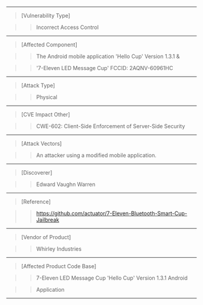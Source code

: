 ---------------------------------------------------------------

> [Vulnerability Type]

>> Incorrect Access Control

---------------------------------------------------------------

> [Affected Component]

>> The Android mobile application 'Hello Cup' Version 1.3.1 &

>> '7-Eleven LED Message Cup' FCCID: 2AQNV-60961HC

---------------------------------------------------------------

> [Attack Type]

>> Physical

---------------------------------------------------------------

> [CVE Impact Other]

>> CWE-602: Client-Side Enforcement of Server-Side Security

---------------------------------------------------------------

> [Attack Vectors]

>> An attacker using a modified mobile application.

---------------------------------------------------------------

> [Discoverer]

>> Edward Vaughn Warren

---------------------------------------------------------------

> [Reference]

>> https://github.com/actuator/7-Eleven-Bluetooth-Smart-Cup-Jailbreak

---------------------------------------------------------------

> [Vendor of Product]

>> Whirley Industries

---------------------------------------------------------------

> [Affected Product Code Base]

>> 7-Eleven LED Message Cup 'Hello Cup' Version 1.3.1 Android

>> Application

---------------------------------------------------------------